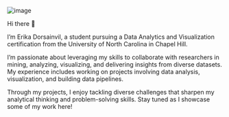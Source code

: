 ![image](https://github.com/user-attachments/assets/76bbdb4d-a3ad-4f07-bb2e-93e58836f8da)

Hi there 👋

I’m Erika Dorsainvil, a student pursuing a Data Analytics and Visualization certification from the University of North Carolina in Chapel Hill.

I’m passionate about leveraging my skills to collaborate with researchers in mining, analyzing, visualizing, and delivering insights from diverse datasets. 
My experience includes working on projects involving data analysis, visualization, and building data pipelines.

Through my projects, I enjoy tackling diverse challenges that sharpen my analytical thinking and problem-solving skills. Stay tuned as I showcase some of my work here!

